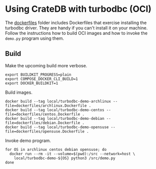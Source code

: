 # Using CrateDB with turbodbc (OCI)

The [dockerfiles](./dockerfiles) folder includes Dockerfiles that exercise
installing the turbodbc driver. They are handy if you can't install it
on your machine. Follow the instructions how to build OCI images and how
to invoke the `demo.py` program using them.

## Build

Make the upcoming build more verbose.
```shell
export BUILDKIT_PROGRESS=plain
export COMPOSE_DOCKER_CLI_BUILD=1
export DOCKER_BUILDKIT=1
```

Build images.
```shell
docker build --tag local/turbodbc-demo-archlinux --file=dockerfiles/archlinux.Dockerfile .
docker build --tag local/turbodbc-demo-centos --file=dockerfiles/centos.Dockerfile .
docker build --tag local/turbodbc-demo-debian --file=dockerfiles/debian.Dockerfile .
docker build --tag local/turbodbc-demo-opensuse --file=dockerfiles/opensuse.Dockerfile .
```

Invoke demo program.
```shell
for OS in archlinux centos debian opensuse; do
  docker run --rm -it --volume=$(pwd):/src --network=host \
    local/turbodbc-demo-${OS} python3 /src/demo.py
done
```
